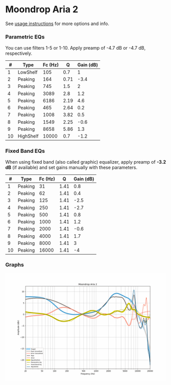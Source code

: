 # Moondrop Aria 2
See [usage instructions](https://github.com/jaakkopasanen/AutoEq#usage) for more options and info.

### Parametric EQs
You can use filters 1-5 or 1-10. Apply preamp of -4.7 dB or -4.7 dB, respectively.

|   # | Type      |   Fc (Hz) |    Q |   Gain (dB) |
|-----|-----------|-----------|------|-------------|
|   1 | LowShelf  |       105 | 0.7  |         1   |
|   2 | Peaking   |       164 | 0.71 |        -3.4 |
|   3 | Peaking   |       745 | 1.5  |         2   |
|   4 | Peaking   |      3089 | 2.8  |         1.2 |
|   5 | Peaking   |      6186 | 2.19 |         4.6 |
|   6 | Peaking   |       465 | 2.64 |         0.2 |
|   7 | Peaking   |      1008 | 3.82 |         0.5 |
|   8 | Peaking   |      1549 | 2.25 |        -0.6 |
|   9 | Peaking   |      8658 | 5.86 |         1.3 |
|  10 | HighShelf |     10000 | 0.7  |        -1.2 |

### Fixed Band EQs
When using fixed band (also called graphic) equalizer, apply preamp of **-3.2 dB** (if available) and set gains manually with these parameters.

|   # | Type    |   Fc (Hz) |    Q |   Gain (dB) |
|-----|---------|-----------|------|-------------|
|   1 | Peaking |        31 | 1.41 |         0.8 |
|   2 | Peaking |        62 | 1.41 |         0.4 |
|   3 | Peaking |       125 | 1.41 |        -2.5 |
|   4 | Peaking |       250 | 1.41 |        -2.7 |
|   5 | Peaking |       500 | 1.41 |         0.8 |
|   6 | Peaking |      1000 | 1.41 |         1.2 |
|   7 | Peaking |      2000 | 1.41 |        -0.6 |
|   8 | Peaking |      4000 | 1.41 |         1.7 |
|   9 | Peaking |      8000 | 1.41 |         3   |
|  10 | Peaking |     16000 | 1.41 |        -4   |

### Graphs
![](./Moondrop%20Aria%202.png)
